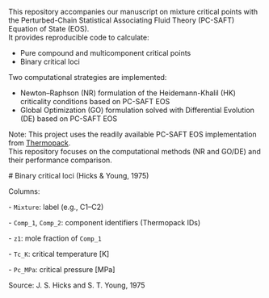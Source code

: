 This repository accompanies our manuscript on mixture critical points with the Perturbed-Chain Statistical Associating Fluid Theory (PC-SAFT) Equation of State (EOS).  
It provides reproducible code to calculate:
- Pure compound and multicomponent critical points
- Binary critical loci

Two computational strategies are implemented:
- Newton–Raphson (NR) formulation of the Heidemann-Khalil (HK) criticality conditions based on PC-SAFT EOS 
- Global Optimization (GO) formulation solved with Differential Evolution (DE) based on PC-SAFT EOS

Note: This project uses the readily available PC-SAFT EOS implementation from [Thermopack](https://github.com/thermotools/thermopack).  
This repository focuses on the computational methods (NR and GO/DE) and their performance comparison.


\# Binary critical loci (Hicks \& Young, 1975)


Columns:

\- `Mixture`: label (e.g., C1–C2)

\- `Comp_1`, `Comp_2`: component identifiers (Thermopack IDs)

\- `z1`: mole fraction of `Comp_1`

\- `Tc_K`: critical temperature \[K]

\- `Pc_MPa`: critical pressure \[MPa]


Source: J. S. Hicks and S. T. Young, 1975
